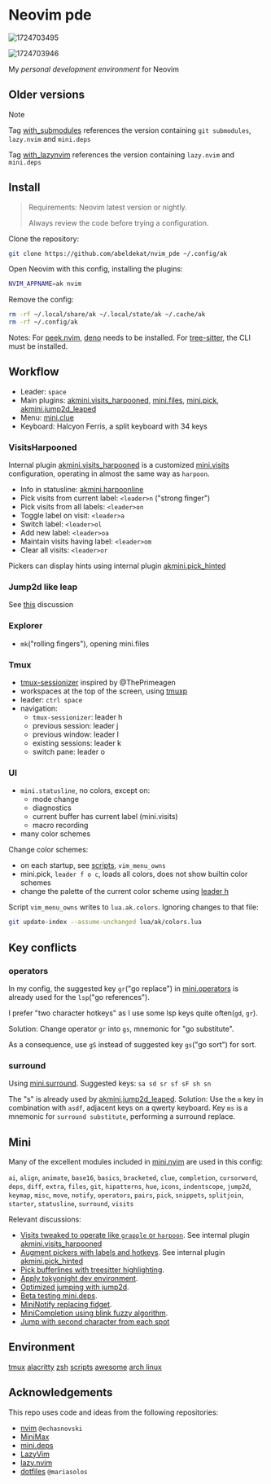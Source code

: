 # Neovim pde

![1724703495](https://github.com/user-attachments/assets/af8a209d-7707-430e-926c-70f12821adfc)

![1724703946](https://github.com/user-attachments/assets/4fac0567-81fe-48c2-8d79-88b9744803a0)

My _personal development environment_ for Neovim

## Older versions

> [!NOTE]
> Tag [with_submodules] references the version containing `git submodules`,
> `lazy.nvim` and `mini.deps`
>
> Tag [with_lazynvim] references the version containing `lazy.nvim` and `mini.deps`

## Install

> Requirements: Neovim latest version or nightly.
>
> Always review the code before trying a configuration.

Clone the repository:

```sh
git clone https://github.com/abeldekat/nvim_pde ~/.config/ak
```

Open Neovim with this config, installing the plugins:

```sh
NVIM_APPNAME=ak nvim
```

Remove the config:

```sh
rm -rf ~/.local/share/ak ~/.local/state/ak ~/.cache/ak
rm -rf ~/.config/ak
```

Notes: For [peek.nvim], [deno] needs to be installed. For [tree-sitter], the CLI must be installed.

## Workflow

- Leader: `space`
- Main plugins: [akmini.visits_harpooned], [mini.files], [mini.pick], [akmini.jump2d_leaped]
- Menu: [mini.clue]
- Keyboard: Halcyon Ferris, a split keyboard with 34 keys

### VisitsHarpooned

Internal plugin [akmini.visits_harpooned] is a customized [mini.visits] configuration,
operating in almost the same way as `harpoon`.

- Info in statusline: [akmini.harpoonline]
- Pick visits from current label: `<leader>n` ("strong finger")
- Pick visits from all labels: `<leader>on`
- Toggle label on visit: `<leader>a`
- Switch label: `<leader>ol`
- Add new label: `<leader>oa`
- Maintain visits having label: `<leader>om`
- Clear all visits: `<leader>or`

Pickers can display hints using internal plugin [akmini.pick_hinted]

### Jump2d like leap

See [this](https://github.com/nvim-mini/mini.nvim/discussions/1860) discussion

### Explorer

- `mk`("rolling fingers"), opening mini.files

### Tmux

- [tmux-sessionizer] inspired by @ThePrimeagen
- workspaces at the top of the screen, using [tmuxp]
- leader: `ctrl space`
- navigation:
  - `tmux-sessionizer`: leader h
  - previous session: leader j
  - previous window: leader l
  - existing sessions: leader k
  - switch pane: leader o

### UI

- `mini.statusline`, no colors, except on:
  - mode change
  - diagnostics
  - current buffer has current label (mini.visits)
  - macro recording
- many color schemes

Change color schemes:

- on each startup, see [scripts], `vim_menu_owns`
- mini.pick, `leader f o c`, loads all colors, does not show builtin color schemes
- change the palette of the current color scheme using [leader h]

Script `vim_menu_owns` writes to `lua.ak.colors`.
Ignoring changes to that file:

```sh
git update-index --assume-unchanged lua/ak/colors.lua
```

## Key conflicts

### operators

In my config, the suggested key `gr`("go replace") in [mini.operators] is already used
for the `lsp`("go references").

I prefer "two character hotkeys" as I use some lsp keys quite often(`gd`, `gr`).

Solution: Change operator `gr` into `gs`, mnemonic for "go substitute".

As a consequence, use `gS` instead of suggested key `gs`("go sort") for sort.

### surround

Using [mini.surround]. Suggested keys: `sa sd sr sf sF sh sn`

The "s" is already used by [akmini.jump2d_leaped].
Solution: Use the `m` key in combination with `asdf`,
adjacent keys on a qwerty keyboard.
Key `ms` is a mnemonic for `surround substitute`, performing a surround replace.

## Mini

Many of the excellent modules included in [mini.nvim] are used in this config:

`ai`, `align`, `animate`, `base16`, `basics`, `bracketed`,
`clue`, `completion`, `cursorword`, `deps`, `diff`, `extra`,
`files`, `git`, `hipatterns`, `hue`, `icons`, `indentscope`,
`jump2d`, `keymap`, `misc`, `move`, `notify`, `operators`,
`pairs`, `pick`, `snippets`, `splitjoin`, `starter`, `statusline`,
`surround`, `visits`

Relevant discussions:

- [Visits tweaked to operate like `grapple` or `harpoon`](https://github.com/nvim-mini/mini.nvim/discussions/1158).
  See internal plugin [akmini.visits_harpooned]
- [Augment pickers with labels and hotkeys](https://github.com/nvim-mini/mini.nvim/discussions/1109).
  See internal plugin [akmini.pick_hinted]
- [Pick bufferlines with treesitter highlighting](https://github.com/nvim-mini/mini.nvim/discussions/988).
- [Apply tokyonight dev environment](https://github.com/nvim-mini/mini.nvim/discussions/1012).
- [Optimized jumping with jump2d](https://github.com/nvim-mini/mini.nvim/discussions/1033).
- [Beta testing mini.deps](https://github.com/nvim-mini/mini.nvim/issues/689#issuecomment-1962327624).
- [MiniNotify replacing fidget](https://github.com/nvim-mini/mini.nvim/discussions/1602).
- [MiniCompletion using blink fuzzy algorithm](https://github.com/nvim-mini/mini.nvim/discussions/1771).
- [Jump with second character from each spot](https://github.com/nvim-mini/mini.nvim/discussions/1860)

## Environment

[tmux](https://github.com/abeldekat/tmux)
[alacritty](https://github.com/abeldekat/alacritty)
[zsh](https://github.com/abeldekat/zsh)
[scripts](https://github.com/abeldekat/scripts)
[awesome](https://github.com/abeldekat/awesome)
[arch linux](https://archlinux.org/)

## Acknowledgements

This repo uses code and ideas from the following repositories:

- [nvim](https://github.com/echasnovski/nvim) `@echasnovski`
- [MiniMax](https://github.com/nvim-mini/MiniMax)
- [mini.deps](https://github.com/nvim-mini/mini.deps)
- [LazyVim](https://github.com/LazyVim/LazyVim)
- [lazy.nvim](https://github.com/folke/lazy.nvim)
- [dotfiles](https://github.com/MariaSolOs/dotfiles/tree/main/.config/nvim) `@mariasolos`

[tmuxp]: https://github.com/tmux-python/tmuxp
[scripts]: https://github.com/abeldekat/scripts
[tmux-sessionizer]: https://github.com/abeldekat/scripts/blob/main/tmux-sessionizer
[leader h]: lua/akshared/color_toggle.lua
[mini.nvim]: https://github.com/nvim-mini/mini.nvim
[mini.files]: https://github.com/nvim-mini/mini.files
[mini.operators]: https://github.com/nvim-mini/mini.operators
[mini.surround]: https://github.com/nvim-mini/mini.surround
[mini.pick]: https://github.com/nvim-mini/mini.pick
[mini.visits]: https://github.com/nvim-mini/mini.visits
[mini.clue]: https://github.com/nvim-mini/mini.clue
[akmini.harpoonline]: lua/akmini/harpoonline.lua
[akmini.jump2d_leaped]: lua/akmini/jump2d_leaped.lua
[akmini.pick_hinted]: lua/akmini/pick_hinted.lua
[akmini.visits_harpooned]: lua/akmini/visits_harpooned.lua
[peek.nvim]: https://github.com/toppair/peek.nvim
[deno]: https://deno.land
[with_submodules]: https://github.com/abeldekat/nvim_pde/tree/with_submodules
[with_lazynvim]: https://github.com/abeldekat/nvim_pde/tree/with_lazynvim
[tree-sitter]: https://github.com/tree-sitter/tree-sitter

